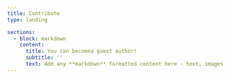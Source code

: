 ```yaml
---
title: Contribute
type: landing

sections:
  - block: markdown
    content:
      title: You can becomea guest author!
      subtitle: ''
      text: Add any **markdown** formatted content here - text, images, videos, galleries - and even HTML code
---
```

